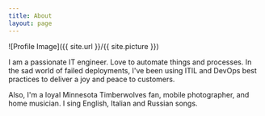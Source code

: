 ```yaml
---
title: About
layout: page
---
```

![Profile Image]({{ site.url }}/{{ site.picture }})

<p>I am a passionate IT engineer. Love to automate things and processes. In the sad world of failed deployments, I've been using ITIL and DevOps best practices to deliver a joy and peace to customers.
</p>

<p>
Also, I'm a loyal Minnesota Timberwolves fan, mobile photographer, and home musician. I sing English, Italian and Russian songs.
</p>